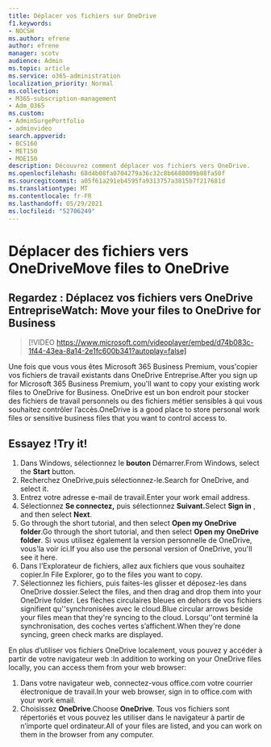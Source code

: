 ```yaml
---
title: Déplacer vos fichiers sur OneDrive
f1.keywords:
- NOCSH
ms.author: efrene
author: efrene
manager: scotv
audience: Admin
ms.topic: article
ms.service: o365-administration
localization_priority: Normal
ms.collection:
- M365-subscription-management
- Adm_O365
ms.custom:
- AdminSurgePortfolio
- adminvideo
search.appverid:
- BCS160
- MET150
- MOE150
description: Découvrez comment déplacer vos fichiers vers OneDrive.
ms.openlocfilehash: 68d4b08fa0704279a36c32c8b6688009b08fa50f
ms.sourcegitcommit: a05f61a291eb4595fa9313757a3815b7f217681d
ms.translationtype: MT
ms.contentlocale: fr-FR
ms.lasthandoff: 05/29/2021
ms.locfileid: "52706249"
---
```

# <a name="move-files-to-onedrive"></a><span data-ttu-id="7bc30-103">Déplacer des fichiers vers OneDrive</span><span class="sxs-lookup"><span data-stu-id="7bc30-103">Move files to OneDrive</span></span>

## <a name="watch-move-your-files-to-onedrive-for-business"></a><span data-ttu-id="7bc30-104">Regardez : Déplacez vos fichiers vers OneDrive Entreprise</span><span class="sxs-lookup"><span data-stu-id="7bc30-104">Watch: Move your files to OneDrive for Business</span></span>

> [!VIDEO https://www.microsoft.com/videoplayer/embed/d74b083c-1f44-43ea-8a14-2e1fc600b341?autoplay=false]

<span data-ttu-id="7bc30-105">Une fois que vous vous êtes Microsoft 365 Business Premium, vous&#39;copier vos fichiers de travail existants dans OneDrive Entreprise.</span><span class="sxs-lookup"><span data-stu-id="7bc30-105">After you sign up for Microsoft 365 Business Premium, you&#39;ll want to copy your existing work files to OneDrive for Business.</span></span> <span data-ttu-id="7bc30-106">OneDrive est un bon endroit pour stocker des fichiers de travail personnels ou des fichiers métier sensibles à qui vous souhaitez contrôler l’accès.</span><span class="sxs-lookup"><span data-stu-id="7bc30-106">OneDrive is a good place to store personal work files or sensitive business files that you want to control access to.</span></span>

## <a name="try-it"></a><span data-ttu-id="7bc30-107">Essayez !</span><span class="sxs-lookup"><span data-stu-id="7bc30-107">Try it!</span></span>

1. <span data-ttu-id="7bc30-108">Dans Windows, sélectionnez le **bouton** Démarrer.</span><span class="sxs-lookup"><span data-stu-id="7bc30-108">From Windows, select the  **Start** button.</span></span>
2. <span data-ttu-id="7bc30-109">Recherchez OneDrive,puis sélectionnez-le.</span><span class="sxs-lookup"><span data-stu-id="7bc30-109">Search for OneDrive, and select it.</span></span>
3. <span data-ttu-id="7bc30-110">Entrez votre adresse e-mail de travail.</span><span class="sxs-lookup"><span data-stu-id="7bc30-110">Enter your work email address.</span></span>
4. <span data-ttu-id="7bc30-111">Sélectionnez **Se connectez,** puis sélectionnez **Suivant.**</span><span class="sxs-lookup"><span data-stu-id="7bc30-111">Select  **Sign in** , and then select  **Next**.</span></span>
5. <span data-ttu-id="7bc30-112">Go through the short tutorial, and then select **Open my OneDrive folder**.</span><span class="sxs-lookup"><span data-stu-id="7bc30-112">Go through the short tutorial, and then select  **Open my OneDrive folder**.</span></span> <span data-ttu-id="7bc30-113">Si vous utilisez également la version personnelle de OneDrive, vous&#39;la voir ici.</span><span class="sxs-lookup"><span data-stu-id="7bc30-113">If you also use the personal version of OneDrive, you&#39;ll see it here.</span></span>
6. <span data-ttu-id="7bc30-114">Dans l’Explorateur de fichiers, allez aux fichiers que vous souhaitez copier.</span><span class="sxs-lookup"><span data-stu-id="7bc30-114">In File Explorer, go to the files you want to copy.</span></span>
7. <span data-ttu-id="7bc30-115">Sélectionnez les fichiers, puis faites-les glisser et déposez-les dans OneDrive dossier.</span><span class="sxs-lookup"><span data-stu-id="7bc30-115">Select the files, and then drag and drop them into your OneDrive folder.</span></span> <span data-ttu-id="7bc30-116">Les flèches circulaires bleues en dehors de vos fichiers signifient qu'&#39;synchronisées avec le cloud.</span><span class="sxs-lookup"><span data-stu-id="7bc30-116">Blue circular arrows beside your files mean that they&#39;re syncing to the cloud.</span></span> <span data-ttu-id="7bc30-117">Lorsqu'&#39;ont terminé la synchronisation, des coches vertes s’affichent.</span><span class="sxs-lookup"><span data-stu-id="7bc30-117">When they&#39;re done syncing, green check marks are displayed.</span></span>

<span data-ttu-id="7bc30-118">En plus d’utiliser vos fichiers OneDrive localement, vous pouvez y accéder à partir de votre navigateur web :</span><span class="sxs-lookup"><span data-stu-id="7bc30-118">In addition to working on your OneDrive files locally, you can access them from your web browser:</span></span>

1. <span data-ttu-id="7bc30-119">Dans votre navigateur web, connectez-vous office.com votre courrier électronique de travail.</span><span class="sxs-lookup"><span data-stu-id="7bc30-119">In your web browser, sign in to office.com with your work email.</span></span>
2. <span data-ttu-id="7bc30-120">Choisissez **OneDrive**.</span><span class="sxs-lookup"><span data-stu-id="7bc30-120">Choose  **OneDrive**.</span></span> <span data-ttu-id="7bc30-121">Tous vos fichiers sont répertoriés et vous pouvez les utiliser dans le navigateur à partir de n’importe quel ordinateur.</span><span class="sxs-lookup"><span data-stu-id="7bc30-121">All of your files are listed, and you can work on them in the browser from any computer.</span></span>
